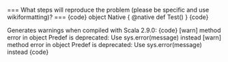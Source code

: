 === What steps will reproduce the problem (please be specific and use wikiformatting)? ===
{code}
object Native {
  @native
  def Test()
}
{code} 

Generates warnings when compiled with Scala 2.9.0:
{code}
[warn] method error in object Predef is deprecated: Use sys.error(message) instead
[warn] method error in object Predef is deprecated: Use sys.error(message) instead
{code}
